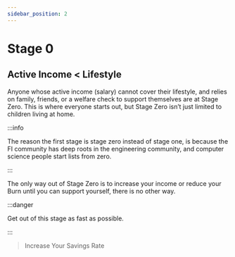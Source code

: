 ```yaml
---
sidebar_position: 2
---
```


# Stage 0

## Active Income < Lifestyle

Anyone whose active income (salary) cannot cover their lifestyle, and relies on family, friends, or a welfare check to support themselves are at Stage Zero. This is where everyone starts out, but Stage Zero isn’t just limited to children living at home. 

:::info 

The reason the first stage is stage zero instead of stage one, is because the FI community has deep roots in the engineering community, and computer science people start lists from zero.

:::


The only way out of Stage Zero is to increase your income or reduce your Burn until you can support yourself, there is no other way. 

:::danger 

Get out of this stage as fast as possible.

:::

>Increase Your Savings Rate